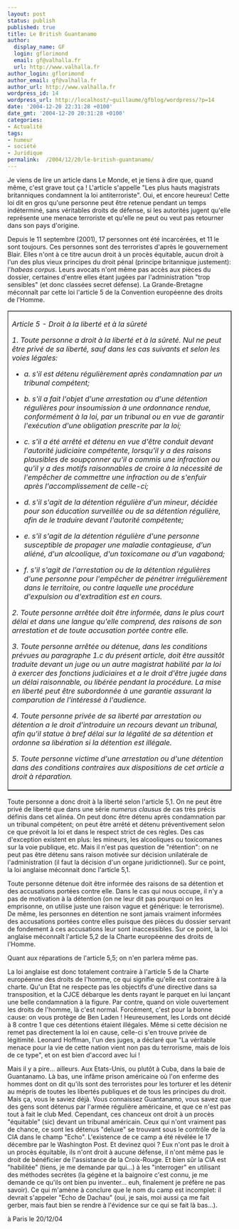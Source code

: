 ```yaml
---
layout: post
status: publish
published: true
title: Le British Guantanamo
author:
  display_name: GF
  login: gflorimond
  email: gf@valhalla.fr
  url: http://www.valhalla.fr
author_login: gflorimond
author_email: gf@valhalla.fr
author_url: http://www.valhalla.fr
wordpress_id: 14
wordpress_url: http://localhost/~guillaume/gfblog/wordpress/?p=14
date: '2004-12-20 22:31:28 +0100'
date_gmt: '2004-12-20 20:31:28 +0100'
categories:
- Actualité
tags:
- humeur
- société
- Juridique
permalink:  /2004/12/20/le-british-guantanamo/
---
```

<p>Je viens de lire un article dans Le Monde, et je tiens &agrave; dire que, quand m&ecirc;me, c'est grave tout &ccedil;a ! L'article s'appelle &quot;Les plus hauts magistrats britanniques condamnent la loi antiterroriste&quot;. Oui, et encore heureux! Cette loi dit en gros qu'une personne peut &ecirc;tre retenue pendant un temps ind&eacute;termin&eacute;, sans v&eacute;ritables droits de d&eacute;fense, si les autorit&eacute;s jugent qu'elle repr&eacute;sente une menace terroriste et qu'elle ne peut ou veut pas retourner dans son pays d'origine.</p>
<p>Depuis le 11 septembre (2001), 17 personnes ont &eacute;t&eacute; incarc&eacute;r&eacute;es, et 11 le sont toujours. Ces personnes sont des terroristes d'apr&egrave;s le gouvernement Blair. Elles n'ont &agrave; ce titre aucun droit &agrave; un proc&egrave;s &eacute;quitable, aucun droit &agrave; l'un des plus vieux principes du droit p&eacute;nal (principe britannique justement): l'<i>habeas corpus</i>. Leurs avocats n'ont m&ecirc;me pas acc&egrave;s aux pi&egrave;ces du dossier, certaines d'entre elles &eacute;tant jug&eacute;es par l'administration &quot;trop sensibles&quot; (et donc class&eacute;es secret d&eacute;fense). La Grande-Bretagne m&eacute;conna&icirc;t par cette loi l'article 5 de la Convention europ&eacute;enne des droits de l'Homme.</p>
<table align="center" width="80%" border="1" cellspacing="0" cellpadding="0">
<tr>
<td>
<p><i>Article 5 - Droit &agrave; la libert&eacute; et &agrave; la s&ucirc;ret&eacute;</i></p>
<p><i>1. Toute personne a droit &agrave; la libert&eacute; et &agrave; la s&ucirc;ret&eacute;. Nul ne peut &ecirc;tre priv&eacute; de sa libert&eacute;, sauf dans les cas suivants et selon les voies l&eacute;gales:<br />
												</i></p>
<ul>
<li /><i>a. s'il est d&eacute;tenu r&eacute;guli&egrave;rement apr&egrave;s condamnation par un tribunal comp&eacute;tent;<br />
													</i></p>
<li /><i>b. s'il a fait l'objet d'une arrestation ou d'une d&eacute;tention r&eacute;guli&egrave;res pour insoumission &agrave; une ordonnance rendue, conform&eacute;ment &agrave; la loi, par un tribunal ou en vue de garantir l'ex&eacute;cution d'une obligation prescrite par la loi;<br />
													</i></p>
<li /><i>c. s'il a &eacute;t&eacute; arr&ecirc;t&eacute; et d&eacute;tenu en vue d'&ecirc;tre conduit devant l'autorit&eacute; judiciaire comp&eacute;tente, lorsqu'il y a des raisons plausibles de soup&ccedil;onner qu'il a commis une infraction ou qu'il y a des motifs raisonnables de croire &agrave; la n&eacute;cessit&eacute; de l'emp&ecirc;cher de commettre une infraction ou de s'enfuir apr&egrave;s l'accomplissement de celle-ci;<br />
													</i></p>
<li /><i>d. s'il s'agit de la d&eacute;tention r&eacute;guli&egrave;re d'un mineur, d&eacute;cid&eacute;e pour son &eacute;ducation surveill&eacute;e ou de sa d&eacute;tention r&eacute;guli&egrave;re, afin de le traduire devant l'autorit&eacute; comp&eacute;tente;<br />
													</i></p>
<li /><i>e. s'il s'agit de la d&eacute;tention r&eacute;guli&egrave;re d'une personne susceptible de propager une maladie contagieuse, d'un ali&eacute;n&eacute;, d'un alcoolique, d'un toxicomane ou d'un vagabond;<br />
													</i></p>
<li /><i>f. s'il s'agit de l'arrestation ou de la d&eacute;tention r&eacute;guli&egrave;res d'une personne pour l'emp&ecirc;cher de p&eacute;n&eacute;trer irr&eacute;guli&egrave;rement dans le territoire, ou contre laquelle une proc&eacute;dure d'expulsion ou d'extradition est en cours.<br />
													</i>
										</ul>
<p><i>2. Toute personne arr&ecirc;t&eacute;e doit &ecirc;tre inform&eacute;e, dans le plus court d&eacute;lai et dans une langue qu'elle comprend, des raisons de son arrestation et de toute accusation port&eacute;e contre elle.<br />
												</i></p>
<p><i>3. Toute personne arr&ecirc;t&eacute;e ou d&eacute;tenue, dans les conditions pr&eacute;vues au paragraphe 1.c du pr&eacute;sent article, doit &ecirc;tre aussit&ocirc;t traduite devant un juge ou un autre magistrat habilit&eacute; par la loi &agrave; exercer des fonctions judiciaires et a le droit d'&ecirc;tre jug&eacute;e dans un d&eacute;lai raisonnable, ou lib&eacute;r&eacute;e pendant la proc&eacute;dure. La mise en libert&eacute; peut &ecirc;tre subordonn&eacute;e &agrave; une garantie assurant la comparution de l'int&eacute;ress&eacute; &agrave; l'audience.<br />
												</i></p>
<p><i>4. Toute personne priv&eacute;e de sa libert&eacute; par arrestation ou d&eacute;tention a le droit d'introduire un recours devant un tribunal, afin qu'il statue &agrave; bref d&eacute;lai sur la l&eacute;galit&eacute; de sa d&eacute;tention et ordonne sa lib&eacute;ration si la d&eacute;tention est ill&eacute;gale.<br />
												</i></p>
<p><i>5. Toute personne victime d'une arrestation ou d'une d&eacute;tention dans des conditions contraires aux dispositions de cet article a droit &agrave; r&eacute;paration.</i></p>
</td>
</tr>
</table>
<p>Toute personne a donc droit &agrave; la libert&eacute; selon l'article 5,1. On ne peut &ecirc;tre priv&eacute; de libert&eacute; que dans une s&eacute;rie <i>numerus  clausus </i>de cas tr&egrave;s pr&eacute;cis d&eacute;finis dans cet alin&eacute;a. On peut donc &ecirc;tre d&eacute;tenu apr&egrave;s condamnation par un tribunal comp&eacute;tent; on peut &ecirc;tre arr&ecirc;t&eacute; et d&eacute;tenu pr&eacute;ventivement selon ce que pr&eacute;voit la loi et dans le respect strict de ces r&egrave;gles. Des cas d'exception existent en plus: les mineurs, les alcooliques ou toxicomanes sur la voie publique, etc. Mais il n'est pas question de &quot;r&eacute;tention&quot;: on ne peut pas &ecirc;tre d&eacute;tenu sans raison motiv&eacute;e sur d&eacute;cision unilat&eacute;rale de l'administration (il faut la d&eacute;cision d'un organe juridictionnel). Sur ce point, la loi anglaise m&eacute;connait donc l'article 5,1.</p>
<p>Toute personne d&eacute;tenue doit &ecirc;tre inform&eacute;e des raisons de sa d&eacute;tention et des accusations port&eacute;es contre elle. Dans le cas qui nous occupe, il n'y a pas de motivation &agrave; la d&eacute;tention (on ne leur dit pas pourquoi on les emprisonne, on utilise juste une raison vague et g&eacute;n&eacute;rique: le terrorisme). De m&ecirc;me, les personnes en d&eacute;tention ne sont jamais vraiment inform&eacute;es des accusations port&eacute;es contre elles puisque des pi&egrave;ces du dossier servant de fondement &agrave; ces accusations leur sont inaccessibles. Sur ce point, la loi anglaise m&eacute;conna&icirc;t l'article 5,2 de la Charte europ&eacute;enne des droits de l'Homme.</p>
<p>Quant aux r&eacute;parations de l'article 5,5; on n'en parlera m&ecirc;me pas.</p>
<p>La loi anglaise est donc totalement contraire &agrave; l'article 5 de la Charte europ&eacute;enne des droits de l'homme, ce qui signifie qu'elle est contraire &agrave; la charte. Qu'un Etat ne respecte pas les objectifs d'une directive dans sa transposition, et la CJCE d&eacute;barque les dents rayant le parquet en lui lan&ccedil;ant une belle condamnation &agrave; la figure. Par contre, quand on viole ouvertement les droits de l'homme, l&agrave; c'est normal. Forc&eacute;ment, c'est pour la bonne cause: on vous prot&egrave;ge de Ben Laden ! Heureusement, les Lords ont d&eacute;cid&eacute; &agrave; 8 contre 1 que ces d&eacute;tentions &eacute;taient ill&eacute;gales. M&ecirc;me si cette d&eacute;cision ne remet pas directement la loi en cause, celle-ci s'en trouve priv&eacute;e de l&eacute;gitimit&eacute;. Leonard Hoffman, l'un des juges, a d&eacute;clar&eacute; que &quot;La v&eacute;ritable menace pour la vie de cette nation vient non pas du terrorisme, mais de lois de ce type&quot;, et on est bien d'accord avec lui !</p>
<p>Mais il y a pire... ailleurs. Aux Etats-Unis, ou plut&ocirc;t &agrave; Cuba, dans la baie de Guantanamo. L&agrave; bas, une inf&acirc;me prison am&eacute;ricaine o&ugrave; l'on enferme des hommes dont on dit qu'ils sont des terroristes pour les torturer et les d&eacute;tenir au m&eacute;pris de toutes les libert&eacute;s publiques et de tous les principes du droit. Mais &ccedil;a, vous le saviez d&eacute;j&agrave;. Vous connaissez Guantanamo, vous savez que des gens sont d&eacute;tenus par l'arm&eacute;e r&eacute;guli&egrave;re am&eacute;ricaine, et que ce n'est pas tout &agrave; fait le club Med. Cependant, ces chanceux ont droit &agrave; un proc&egrave;s &quot;&eacute;quitable&quot; (sic) devant un tribunal am&eacute;ricain. Ceux qui n'ont vraiment pas de chance, ce sont les d&eacute;tenus &quot;deluxe&quot; se trouvant sous le contr&ocirc;le de la CIA dans le champ &quot;Echo&quot;. L'existence de ce camp a &eacute;t&eacute; r&eacute;v&eacute;l&eacute;e le 17 d&eacute;cembre par le Washington Post. Et devinez quoi ? Eux n'ont pas le droit &agrave; un proc&egrave;s &eacute;quitable, ils n'ont droit &agrave; aucune d&eacute;fense, il n'ont m&ecirc;me pas le droit de b&eacute;n&eacute;ficier de l'assistance de la Croix-Rouge. Et bien s&ucirc;r la CIA est &quot;habilit&eacute;e&quot; (tiens, je me demande par qui...) &agrave; les &quot;interroger&quot; en utilisant des m&eacute;thodes secr&egrave;tes (la g&eacute;g&egrave;ne et la baignoire c'est connu, je me demande ce qu'ils ont bien pu inventer... euh, finalement je pr&eacute;f&egrave;re ne pas savoir). Ce qui m'am&egrave;ne &agrave; conclure que le nom du camp est incomplet: il devrait s'appeler &quot;Echo de Dachau&quot; (oui, je sais, moi aussi &ccedil;a me fait gerber, mais faut bien se rendre &agrave; l'&eacute;vidence sur ce qui se fait l&agrave; bas...).</p>
<p>
&agrave; Paris le 20/12/04</p>
